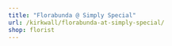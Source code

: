 ```yaml
---
title: "Florabunda @ Simply Special"
url: /kirkwall/florabunda-at-simply-special/
shop: florist
---
```

